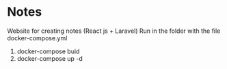 # Notes
Website for creating notes (React js + Laravel)
Run in the folder with the file docker-compose.yml
1) docker-compose buid
2) docker-compose up -d
